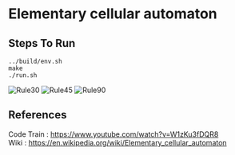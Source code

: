 # Elementary cellular automaton

## Steps To Run
```
../build/env.sh
make
./run.sh
```
![Rule30](https://raw.githubusercontent.com/turrentrock/Simulations/main/ElementaryCellularAutomaton/res/Rule30.gif)
![Rule45](https://raw.githubusercontent.com/turrentrock/Simulations/main/ElementaryCellularAutomaton/res/Rule45.gif)
![Rule90](https://raw.githubusercontent.com/turrentrock/Simulations/main/ElementaryCellularAutomaton/res/Rule90.gif)

## References

Code Train : https://www.youtube.com/watch?v=W1zKu3fDQR8 <br>
Wiki : https://en.wikipedia.org/wiki/Elementary_cellular_automaton <br>